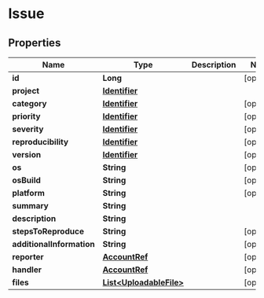 
# Issue

## Properties
Name | Type | Description | Notes
------------ | ------------- | ------------- | -------------
**id** | **Long** |  |  [optional]
**project** | [**Identifier**](Identifier.md) |  | 
**category** | [**Identifier**](Identifier.md) |  |  [optional]
**priority** | [**Identifier**](Identifier.md) |  |  [optional]
**severity** | [**Identifier**](Identifier.md) |  |  [optional]
**reproducibility** | [**Identifier**](Identifier.md) |  |  [optional]
**version** | [**Identifier**](Identifier.md) |  |  [optional]
**os** | **String** |  |  [optional]
**osBuild** | **String** |  |  [optional]
**platform** | **String** |  |  [optional]
**summary** | **String** |  | 
**description** | **String** |  | 
**stepsToReproduce** | **String** |  |  [optional]
**additionalInformation** | **String** |  |  [optional]
**reporter** | [**AccountRef**](AccountRef.md) |  |  [optional]
**handler** | [**AccountRef**](AccountRef.md) |  |  [optional]
**files** | [**List&lt;UploadableFile&gt;**](UploadableFile.md) |  |  [optional]



